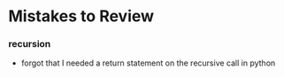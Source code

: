 # Mistakes to Review

### recursion

- forgot that I needed a return statement on the recursive call in python
